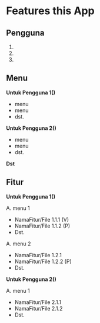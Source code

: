 # Features this App

## Pengguna

1.
2.
3.

## Menu

**Untuk Pengguna 1()**

- menu
- menu
- dst.

**Untuk Pengguna 2()**

- menu
- menu
- dst.

**Dst**

## Fitur

**Untuk Pengguna 1()**

A. menu 1

- NamaFitur/File 1.1.1 (V)
- NamaFitur/File 1.1.2 (P)
- Dst.

A. menu 2

- NamaFitur/File 1.2.1
- NamaFitur/File 1.2.2 (P)
- Dst.

**Untuk Pengguna 2()**

A. menu 1

- NamaFitur/File 2.1.1
- NamaFitur/File 2.1.2
- Dst.
